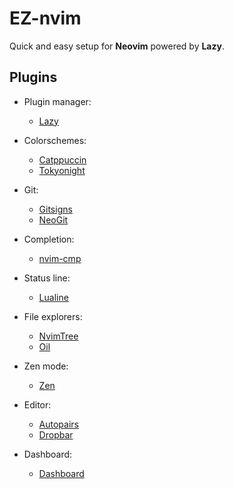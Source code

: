 # EZ-nvim

Quick and easy setup for **Neovim** powered by **Lazy**.


## Plugins

- Plugin manager:
    - [Lazy]()

- Colorschemes:
    - [Catppuccin]()
    - [Tokyonight]()

- Git:
    - [Gitsigns]()
    - [NeoGit]()

- Completion:
    - [nvim-cmp]()

- Status line:
    - [Lualine]()

- File explorers:
    - [NvimTree]()
    - [Oil]()

- Zen mode:
    - [Zen]()

- Editor:
    - [Autopairs]()
    - [Dropbar]()

- Dashboard:
    - [Dashboard]()
